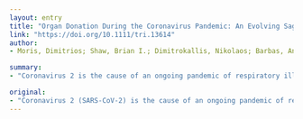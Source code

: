 ```yaml
---
layout: entry
title: "Organ Donation During the Coronavirus Pandemic: An Evolving Saga in Uncharted Waters"
link: "https://doi.org/10.1111/tri.13614"
author:
- Moris, Dimitrios; Shaw, Brian I.; Dimitrokallis, Nikolaos; Barbas, Andrew S.

summary:
- "Coronavirus 2 is the cause of an ongoing pandemic of respiratory illness. The risk of developing COVID-19 from a SARS-CoV-2 infected organ donor is unknown. Extreme caution is necessary when considering transplantation. Donation is discouraged for asymptomatic individuals who have been in a COV-19-affected area in the last 28 days."

original:
- "Coronavirus 2 (SARS-CoV-2) is the cause of an ongoing pandemic of respiratory illness, known as coronavirus disease 2019 (COVID-19).[1] The risk of developing COVID-19 from a SARS-CoV-2 infected organ donor is unknown. Therefore, extreme caution is necessary when considering transplantation. Transmission is affected by epidemiological risk factors, incubation period, degree of viraemia, and viability of SARS-CoV-2 in blood and organ compartments. Recent guidelines from NHSBT[2] recommend that all potential donors be tested for SARS-CoV-2 and donation suspended from those who test positive. Donation is discouraged for asymptomatic individuals who have been in a COVID-19-affected area in the last 28 days."
---
```


